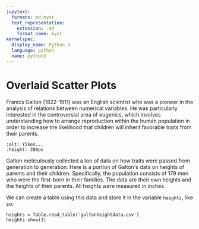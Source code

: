 ```yaml
---
jupytext:
  formats: md:myst
  text_representation:
    extension: .md
    format_name: myst
kernelspec:
  display_name: Python 3
  language: python
  name: python3
---
```

Overlaid Scatter Plots
======================

Franics Galton (1822-1911) was an English scientist who was a pioneer in the analysis of relations between numerical variables. He was particularly interested in the controversial area of eugenics, which involves understanding how to arrange reproduction within the human population in order to increase the likelihood that children will inherit favorable traits from their parents.

```{image} https://media3.giphy.com/media/8p05WdXxPiOyY/200.gif
:alt: Yikes...
:height: 200px
```

Galton meticulously collected a ton of data on how traits were passed from generation to generation. Here is a portion of Galton's data on heights of parents and their children. Specifically, the population consists of 179 men who were the first-born in their families. The data are their own heights and the heights of their parents. All heights were measured in inches.

We can create a table using this data and store it in the variable `heights`, like so:

```{code-cell}python3
heights = Table.read_table('galtonheightdata.csv')
heights.show(3)
```
